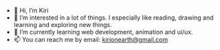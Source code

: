 - 👋 Hi, I’m Kiri
- 👀 I’m interested in a lot of things. I especially like reading, drawing and learning and exploring new things.
- 🌱 I’m currently learning web development, animation and ui/ux.
- 📫 You can reach me by email: kirionearth@gmail.com
